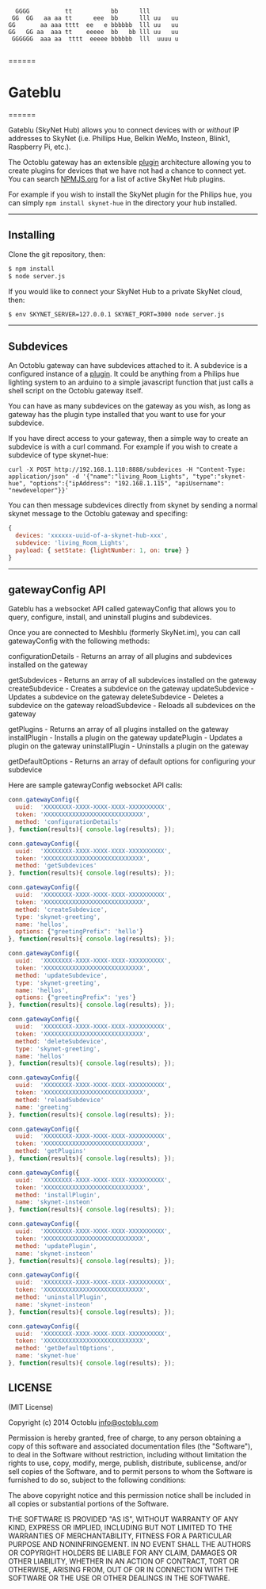 ```

  GGGG          tt           bb      lll         
 GG  GG   aa aa tt      eee  bb      lll uu   uu 
GG       aa aaa tttt  ee   e bbbbbb  lll uu   uu 
GG   GG aa  aaa tt    eeeee  bb   bb lll uu   uu 
 GGGGGG  aaa aa  tttt  eeeee bbbbbb  lll  uuuu u 
                                                                                               
```
======

# Gateblu

======

Gateblu (SkyNet Hub) allows you to connect devices with or *without* IP addresses to SkyNet (i.e. Phillips Hue, Belkin WeMo, Insteon, Blink1, Raspberry Pi, etc.).

The Octoblu gateway has an extensible [plugin](./plugins.md) architecture allowing you to create plugins for devices that we have not had a chance to connect yet.  You can search [NPMJS.org](https://www.npmjs.org/search?q=skynet-plugin) for a list of active SkyNet Hub plugins.

For example if you wish to install the SkyNet plugin for the Philips hue, you can simply `npm install skynet-hue` in the directory your hub installed.

--------------------


## Installing

Clone the git repository, then:

```bash
$ npm install
$ node server.js
```

If you would like to connect your SkyNet Hub to a private SkyNet cloud, then:

```bash
$ env SKYNET_SERVER=127.0.0.1 SKYNET_PORT=3000 node server.js
```

--------------------


## Subdevices

An Octoblu gateway can have subdevices attached to it.  A subdevice is a configured instance of a [plugin](./plugins.md).  It could be anything from a Philips hue lighting system to an arduino to a simple javascript function that just calls a shell script on the Octoblu gateway itself.  

You can have as many subdevices on the gateway as you wish, as long as gateway has the plugin type installed that you want to use for your subdevice.


If you have direct access to your gateway, then a simple way to create an subdevice is with a curl command.  For example if you wish to create a subdevice of type skynet-hue:

```
curl -X POST http://192.168.1.110:8888/subdevices -H "Content-Type: application/json" -d '{"name":"living_Room_Lights", "type":"skynet-hue", "options":{"ipAddress": "192.168.1.115", "apiUsername": "newdeveloper"}}'
```

You can then message subdevices directly from skynet by sending a normal skynet message to the Octoblu gateway and specifing:

```javascript
{
  devices: 'xxxxxx-uuid-of-a-skynet-hub-xxx',
  subdevice: 'living_Room_Lights',
  payload: { setState: {lightNumber: 1, on: true} }
}
```


--------------------


## gatewayConfig API

Gateblu has a websocket API called gatewayConfig that allows you to query, configure, install, and uninstall plugins and subdevices.  

Once you are connected to Meshblu (formerly SkyNet.im), you can call gatewayConfig with the following methods:

configurationDetails - Returns an array of all plugins and subdevices installed on the gateway

getSubdevices - Returns an array of all subdevices installed on the gateway
createSubdevice - Creates a subdevice on the gateway
updateSubdevice - Updates a subdevice on the gateway
deleteSubdevice - Deletes a subdevice on the gateway
reloadSubdevice - Reloads all subdevices on the gateway

getPlugins - Returns an array of all plugins installed on the gateway
installPlugin - Installs a plugin on the gateway
updatePlugin - Updates a plugin on the gateway
uninstallPlugin - Uninstalls a plugin on the gateway

getDefaultOptions - Returns an array of default options for configuring your subdevice

Here are sample gatewayConfig websocket API calls:

```javascript
conn.gatewayConfig({
  uuid:  'XXXXXXXX-XXXX-XXXX-XXXX-XXXXXXXXXX',
  token: 'XXXXXXXXXXXXXXXXXXXXXXXXXXXX',
  method: 'configurationDetails'
}, function(results){ console.log(results); });

conn.gatewayConfig({
  uuid:  'XXXXXXXX-XXXX-XXXX-XXXX-XXXXXXXXXX',
  token: 'XXXXXXXXXXXXXXXXXXXXXXXXXXXX',
  method: 'getSubdevices'
}, function(results){ console.log(results); });

conn.gatewayConfig({
  uuid:  'XXXXXXXX-XXXX-XXXX-XXXX-XXXXXXXXXX',
  token: 'XXXXXXXXXXXXXXXXXXXXXXXXXXXX',
  method: 'createSubdevice',
  type: 'skynet-greeting',
  name: 'hellos',
  options: {"greetingPrefix": 'hello'}
}, function(results){ console.log(results); });

conn.gatewayConfig({
  uuid:  'XXXXXXXX-XXXX-XXXX-XXXX-XXXXXXXXXX',
  token: 'XXXXXXXXXXXXXXXXXXXXXXXXXXXX',
  method: 'updateSubdevice',
  type: 'skynet-greeting',
  name: 'hellos',
  options: {"greetingPrefix": 'yes'}
}, function(results){ console.log(results); });

conn.gatewayConfig({
  uuid:  'XXXXXXXX-XXXX-XXXX-XXXX-XXXXXXXXXX',
  token: 'XXXXXXXXXXXXXXXXXXXXXXXXXXXX',
  method: 'deleteSubdevice',
  type: 'skynet-greeting',
  name: 'hellos'
}, function(results){ console.log(results); });

conn.gatewayConfig({
  uuid:  'XXXXXXXX-XXXX-XXXX-XXXX-XXXXXXXXXX',
  token: 'XXXXXXXXXXXXXXXXXXXXXXXXXXXX',
  method: 'reloadSubdevice'
  name: 'greeting'
}, function(results){ console.log(results); });

conn.gatewayConfig({
  uuid:  'XXXXXXXX-XXXX-XXXX-XXXX-XXXXXXXXXX',
  token: 'XXXXXXXXXXXXXXXXXXXXXXXXXXXX',
  method: 'getPlugins'
}, function(results){ console.log(results); });

conn.gatewayConfig({
  uuid:  'XXXXXXXX-XXXX-XXXX-XXXX-XXXXXXXXXX',
  token: 'XXXXXXXXXXXXXXXXXXXXXXXXXXXX',
  method: 'installPlugin',
  name: 'skynet-insteon'
}, function(results){ console.log(results); });

conn.gatewayConfig({
  uuid:  'XXXXXXXX-XXXX-XXXX-XXXX-XXXXXXXXXX',
  token: 'XXXXXXXXXXXXXXXXXXXXXXXXXXXX',
  method: 'updatePlugin',
  name: 'skynet-insteon'
}, function(results){ console.log(results); });

conn.gatewayConfig({
  uuid:  'XXXXXXXX-XXXX-XXXX-XXXX-XXXXXXXXXX',
  token: 'XXXXXXXXXXXXXXXXXXXXXXXXXXXX',
  method: 'uninstallPlugin',
  name: 'skynet-insteon'
}, function(results){ console.log(results); });

conn.gatewayConfig({
  uuid:  'XXXXXXXX-XXXX-XXXX-XXXX-XXXXXXXXXX',
  token: 'XXXXXXXXXXXXXXXXXXXXXXXXXXXX',
  method: 'getDefaultOptions',
  name: 'skynet-hue'
}, function(results){ console.log(results); });
```


LICENSE
-------

(MIT License)

Copyright (c) 2014 Octoblu <info@octoblu.com>

Permission is hereby granted, free of charge, to any person obtaining
a copy of this software and associated documentation files (the
"Software"), to deal in the Software without restriction, including
without limitation the rights to use, copy, modify, merge, publish,
distribute, sublicense, and/or sell copies of the Software, and to
permit persons to whom the Software is furnished to do so, subject to
the following conditions:

The above copyright notice and this permission notice shall be
included in all copies or substantial portions of the Software.

THE SOFTWARE IS PROVIDED "AS IS", WITHOUT WARRANTY OF ANY KIND,
EXPRESS OR IMPLIED, INCLUDING BUT NOT LIMITED TO THE WARRANTIES OF
MERCHANTABILITY, FITNESS FOR A PARTICULAR PURPOSE AND
NONINFRINGEMENT. IN NO EVENT SHALL THE AUTHORS OR COPYRIGHT HOLDERS BE
LIABLE FOR ANY CLAIM, DAMAGES OR OTHER LIABILITY, WHETHER IN AN ACTION
OF CONTRACT, TORT OR OTHERWISE, ARISING FROM, OUT OF OR IN CONNECTION
WITH THE SOFTWARE OR THE USE OR OTHER DEALINGS IN THE SOFTWARE.
